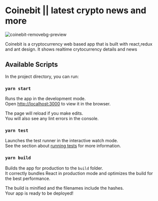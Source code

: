 # Coinebit || latest crypto news and more

![coinebit-removebg-preview](https://user-images.githubusercontent.com/7413400/134214743-a61f8049-3257-47fc-8e02-f22d6fd476b3.png)

Coinebit is a cryptocurrency web based app that is built with react,redux and ant design. It shows realtime crytocurrency details and news

## Available Scripts



In the project directory, you can run:

### `yarn start`

Runs the app in the development mode.\
Open [http://localhost:3000](http://localhost:3000) to view it in the browser.

The page will reload if you make edits.\
You will also see any lint errors in the console.

### `yarn test`

Launches the test runner in the interactive watch mode.\
See the section about [running tests](https://facebook.github.io/create-react-app/docs/running-tests) for more information.

### `yarn build`

Builds the app for production to the `build` folder.\
It correctly bundles React in production mode and optimizes the build for the best performance.

The build is minified and the filenames include the hashes.\
Your app is ready to be deployed!



